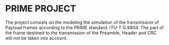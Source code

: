 # PRIME PROJECT
The project consists on the modeling the simulation of the transmission of Payload frames 
according to the PRIME standard, ITU-T G.9904. The part of the frame destined to the transmission of the Preamble, 
Header and CRC will not be taken into account. 
